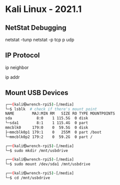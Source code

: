 # Kali Linux - 2021.1 

## NetStat Debugging 

netstat -tunp
netstat -p tcp p udp

## IP Protocol

ip neighbor 

ip addr 


## Mount USB Devices

```bash
┌──(kali㉿wrench-rpi5)-[/media]
└─$ lsblk  # check if there's mount point
NAME        MAJ:MIN RM   SIZE RO TYPE MOUNTPOINTS
sda           8:0    1 115.5G  0 disk
└─sda1        8:1    1 115.4G  0 part
mmcblk0     179:0    0  59.5G  0 disk
├─mmcblk0p1 179:1    0   255M  0 part /boot
└─mmcblk0p2 179:2    0  59.2G  0 part /

┌──(kali㉿wrench-rpi5)-[/media]
└─$ sudo mkdir /mnt/usbdrive

┌──(kali㉿wrench-rpi5)-[/media]
└─$ sudo mount /dev/sda1 /mnt/usbdrive

┌──(kali㉿wrench-rpi5)-[/media]
└─$ cd /mnt/usbdrive

```
